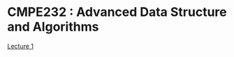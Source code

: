 # CMPE232 : Advanced Data Structure and Algorithms


[Lecture 1](https://nbviewer.jupyter.org/github/uzay00/CMPE232/blob/master/2019/Lecture1%20-%20python%20programming%20and%20BFS%20graph%20traversal/Intro2Python%20for%20CMPE232.ipynb)
